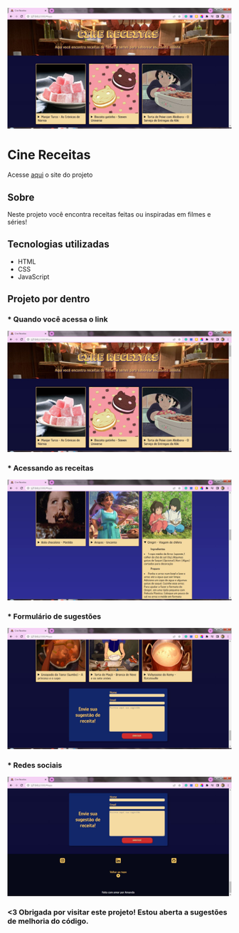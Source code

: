 ![Alt=""](./README-img/tela-1.JPG)

# Cine Receitas
Acesse [aqui](https://amanda-jr.github.io/CineReceitas/) o site do projeto

## Sobre
Neste projeto você encontra receitas feitas ou inspiradas em filmes e séries!

## Tecnologias utilizadas
* HTML
* CSS
* JavaScript


## Projeto por dentro
### * __Quando você acessa o link__

![Alt=""](./README-img/tela-1.JPG)

### * __Acessando as receitas__

![Alt=""](./README-img/details-exemplo.JPG)

### * __Formulário de sugestões__
![Alt=""](./README-img/formulario.JPG)

### * __Redes sociais__

![Alt=""](./README-img/footer.JPG)

### <3 Obrigada por visitar este projeto! Estou aberta a sugestões de melhoria do código.
